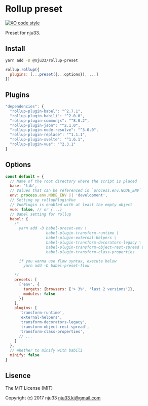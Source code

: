 # Rollup preset

[![XO code style](https://img.shields.io/badge/code_style-XO-5ed9c7.svg)](https://github.com/sindresorhus/xo)

Preset for nju33.

## Install

```bash
yarn add -D @nju33/rollup-preset
```

```js
rollup.rollup({
  plugins: [...preset({...options}), ...]
})
```

## Plugins

```js
"dependencies": {
  "rollup-plugin-babel": "^2.7.1",
  "rollup-plugin-babili": "^2.0.0",
  "rollup-plugin-commonjs": "^8.0.2",
  "rollup-plugin-json": "^2.1.0",
  "rollup-plugin-node-resolve": "^3.0.0",
  "rollup-plugin-replace": "^1.1.1",
  "rollup-plugin-svelte": "^1.6.1",
  "rollup-plugin-vue": "^2.3.1"
}
```

## Options

```js
const default = {
  // Name of the root directory where the script is placed
  base: 'lib',
  // Values that can be referenced in `process.env.NODE_ENV`
  env: process.env.NODE_ENV || 'development',
  // Setting up rollupPluginVue
  // VuePlugin is enabled with at least the empty object
  vue: false, // or {...}
  // Babel setting for rollup
  babel: {
    /*
      yarn add -D babel-preset-env \
                  babel-plugin-transform-runtime \
                  babel-plugin-external-helpers \
                  babel-plugin-transform-decorators-legacy \
                  babel-plugin-transform-object-rest-spread \
                  babel-plugin-transform-class-properties

      if you wanna use flow syntax, execute below
        yarn add -D babel-preset-flow

    */
    presets: [
      ['env', {
        targets: {browsers: ['> 3%', 'last 2 versions']},
        modules: false
      }]
    ],
    plugins: [
      'transform-runtime',
      'external-helpers',
      'transform-decorators-legacy',
      'transform-object-rest-spread',
      'transform-class-properties',
      // ...
    ]
  },
  // Whether to minify with babili
  minify: false
}
```

## Lisence

The MIT License (MIT)

Copyright (c) 2017 nju33 <nju33.ki@gmail.com>
